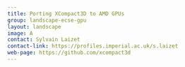 ```yaml
---
title: Porting XCompact3D to AMD GPUs
group: landscape-ecse-gpu
layout: landscape
image: A
contact: Sylvain Laizet
contact-link: https://profiles.imperial.ac.uk/s.laizet
web-page: https://github.com/xcompact3d
---
```


